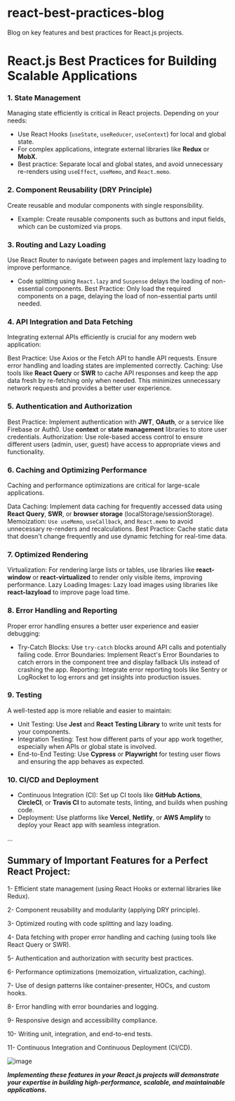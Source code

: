 # react-best-practices-blog

Blog on key features and best practices for React.js projects.

# React.js Best Practices for Building Scalable Applications

### 1. State Management

Managing state efficiently is critical in React projects. Depending on your needs:

- Use React Hooks (`useState`, `useReducer`, `useContext`) for local and global state.
- For complex applications, integrate external libraries like **Redux** or **MobX**.
- Best practice: Separate local and global states, and avoid unnecessary re-renders using `useEffect`, `useMemo`, and `React.memo`.

### 2. Component Reusability (DRY Principle)

Create reusable and modular components with single responsibility.

- Example: Create reusable components such as buttons and input fields, which can be customized via props.

### 3. Routing and Lazy Loading

Use React Router to navigate between pages and implement lazy loading to improve performance.

- Code splitting using `React.lazy` and `Suspense` delays the loading of non-essential components.
  Best Practice: Only load the required components on a page, delaying the load of non-essential parts until needed.

### 4. API Integration and Data Fetching

Integrating external APIs efficiently is crucial for any modern web application:

Best Practice: Use Axios or the Fetch API to handle API requests. Ensure error handling and loading states are implemented correctly.
Caching: Use tools like **React Query** or **SWR** to cache API responses and keep the app data fresh by re-fetching only when needed. This minimizes unnecessary network requests and provides a better user experience.

### 5. Authentication and Authorization

Best Practice: Implement authentication with **JWT**, **OAuth**, or a service like Firebase or Auth0. Use **context** or **state management** libraries to store user credentials.
Authorization: Use role-based access control to ensure different users (admin, user, guest) have access to appropriate views and functionality.

### 6. Caching and Optimizing Performance

Caching and performance optimizations are critical for large-scale applications.

Data Caching: Implement data caching for frequently accessed data using **React Query**, **SWR**, or **browser storage** (localStorage/sessionStorage).
Memoization: `Use useMemo`, `useCallback`, and `React.memo` to avoid unnecessary re-renders and recalculations.
Best Practice: Cache static data that doesn't change frequently and use dynamic fetching for real-time data.

### 7. Optimized Rendering

Virtualization: For rendering large lists or tables, use libraries like **react-window** or **react-virtualized** to render only visible items, improving performance.
Lazy Loading Images: Lazy load images using libraries like **react-lazyload** to improve page load time.

### 8. Error Handling and Reporting

Proper error handling ensures a better user experience and easier debugging:

- Try-Catch Blocks: Use `try-catch` blocks around API calls and potentially failing code.
  Error Boundaries: Implement React's Error Boundaries to catch errors in the component tree and display fallback UIs instead of crashing the app.
  Reporting: Integrate error reporting tools like Sentry or LogRocket to log errors and get insights into production issues.

### 9. Testing

A well-tested app is more reliable and easier to maintain:

- Unit Testing: Use **Jest** and **React Testing Library** to write unit tests for your components.
- Integration Testing: Test how different parts of your app work together, especially when APIs or global state is involved.
- End-to-End Testing: Use **Cypress** or **Playwright** for testing user flows and ensuring the app behaves as expected.

### 10. CI/CD and Deployment

- Continuous Integration (CI): Set up CI tools like **GitHub Actions**, **CircleCI**, or **Travis CI** to automate tests, linting, and builds when pushing code.
- Deployment: Use platforms like **Vercel**, **Netlify**, or **AWS Amplify** to deploy your React app with seamless integration.

...

## Summary of Important Features for a Perfect React Project:

1- Efficient state management (using React Hooks or external libraries like Redux).

2- Component reusability and modularity (applying DRY principle).

3- Optimized routing with code splitting and lazy loading.

4- Data fetching with proper error handling and caching (using tools like React Query or SWR).

5- Authentication and authorization with security best practices.

6- Performance optimizations (memoization, virtualization, caching).

7- Use of design patterns like container-presenter, HOCs, and custom hooks.

8- Error handling with error boundaries and logging.

9- Responsive design and accessibility compliance.

10- Writing unit, integration, and end-to-end tests.

11- Continuous Integration and Continuous Deployment (CI/CD).

![image](https://github.com/user-attachments/assets/8fe37bae-140a-41a2-93ce-37fbddaa2a18)


**_Implementing these features in your React.js projects will demonstrate your expertise in building high-performance, scalable, and maintainable applications._**
